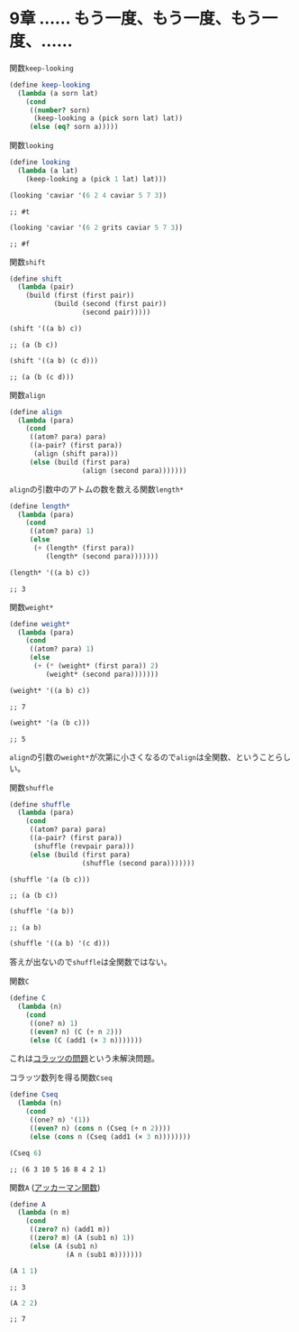 
# 9章 …… もう一度、もう一度、もう一度、……

関数`keep-looking`

``` scm
(define keep-looking
  (lambda (a sorn lat)
    (cond
     ((number? sorn)
      (keep-looking a (pick sorn lat) lat))
     (else (eq? sorn a)))))
```

関数`looking`

``` scm
(define looking
  (lambda (a lat)
    (keep-looking a (pick 1 lat) lat)))
```

``` scm
(looking 'caviar '(6 2 4 caviar 5 7 3))
```

    ;; #t

``` scm
(looking 'caviar '(6 2 grits caviar 5 7 3))
```

    ;; #f

関数`shift`

``` scm
(define shift
  (lambda (pair)
    (build (first (first pair))
           (build (second (first pair))
                  (second pair)))))
```

``` scm
(shift '((a b) c))
```

    ;; (a (b c))

``` scm
(shift '((a b) (c d)))
```

    ;; (a (b (c d)))

関数`align`

``` scm
(define align
  (lambda (para)
    (cond
     ((atom? para) para)
     ((a-pair? (first para))
      (align (shift para)))
     (else (build (first para)
                  (align (second para)))))))
```

`align`の引数中のアトムの数を数える関数`length*`

``` scm
(define length*
  (lambda (para)
    (cond
     ((atom? para) 1)
     (else
      (+ (length* (first para))
         (length* (second para)))))))
```

``` scm
(length* '((a b) c))
```

    ;; 3

関数`weight*`

``` scm
(define weight*
  (lambda (para)
    (cond
     ((atom? para) 1)
     (else
      (+ (* (weight* (first para)) 2)
         (weight* (second para)))))))
```

``` scm
(weight* '((a b) c))
```

    ;; 7

``` scm
(weight* '(a (b c)))
```

    ;; 5

`align`の引数の`weight*`が次第に小さくなるので`align`は全関数、ということらしい。

関数`shuffle`

``` scm
(define shuffle
  (lambda (para)
    (cond
     ((atom? para) para)
     ((a-pair? (first para))
      (shuffle (revpair para)))
     (else (build (first para)
                  (shuffle (second para)))))))
```

``` scm
(shuffle '(a (b c)))
```

    ;; (a (b c))

``` scm
(shuffle '(a b))
```

    ;; (a b)

``` scm
(shuffle '((a b) '(c d)))
```

答えが出ないので`shuffle`は全関数ではない。

関数`C`

``` scm
(define C
  (lambda (n)
    (cond
     ((one? n) 1)
     ((even? n) (C (÷ n 2)))
     (else (C (add1 (× 3 n)))))))
```

これは[コラッツの問題](https://ja.wikipedia.org/wiki/%E3%82%B3%E3%83%A9%E3%83%83%E3%83%84%E3%81%AE%E5%95%8F%E9%A1%8C)という未解決問題。

コラッツ数列を得る関数`Cseq`

``` scm
(define Cseq
  (lambda (n)
    (cond
     ((one? n) '(1))
     ((even? n) (cons n (Cseq (÷ n 2))))
     (else (cons n (Cseq (add1 (× 3 n))))))))
```

``` scm
(Cseq 6)
```

    ;; (6 3 10 5 16 8 4 2 1)

関数`A`
([アッカーマン関数](https://ja.wikipedia.org/wiki/%E3%82%A2%E3%83%83%E3%82%AB%E3%83%BC%E3%83%9E%E3%83%B3%E9%96%A2%E6%95%B0))

``` scm
(define A
  (lambda (n m)
    (cond
     ((zero? n) (add1 m))
     ((zero? m) (A (sub1 n) 1))
     (else (A (sub1 n)
              (A n (sub1 m)))))))
```

``` scm
(A 1 1)
```

    ;; 3

``` scm
(A 2 2)
```

    ;; 7
